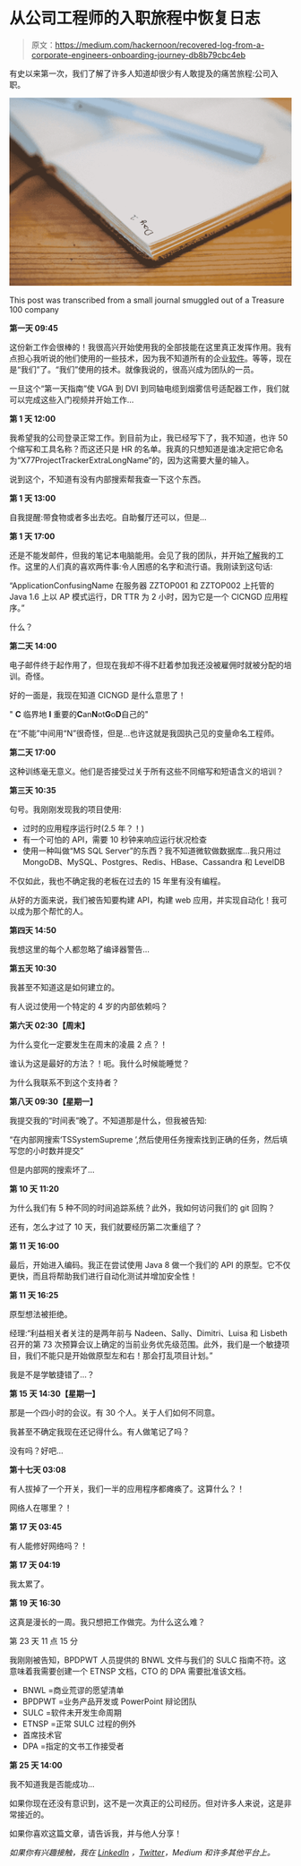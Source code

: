 # 从公司工程师的入职旅程中恢复日志

> 原文：<https://medium.com/hackernoon/recovered-log-from-a-corporate-engineers-onboarding-journey-db8b79cbc4eb>

有史以来第一次，我们了解了许多人知道却很少有人敢提及的痛苦旅程:公司入职。

![](img/1525e9dda50f20ada528dbb250ed0959.png)

This post was transcribed from a small journal smuggled out of a Treasure 100 company

**第一天 09:45**

这份新工作会很棒的！我很高兴开始使用我的全部技能在这里真正发挥作用。我有点担心我听说的他们使用的一些技术，因为我不知道所有的企业[软件](https://hackernoon.com/tagged/software)。等等，现在是“我们”了。“我们”使用的技术。就像我说的，很高兴成为团队的一员。

一旦这个“第一天指南”使 VGA 到 DVI 到同轴电缆到烟雾信号适配器工作，我们就可以完成这些入门视频并开始工作…

**第 1 天 12:00**

我希望我的公司登录正常工作。到目前为止，我已经写下了，我不知道，也许 50 个缩写和工具名称？而这还只是 HR 的名单。我真的只想知道是谁决定把它命名为“X77ProjectTrackerExtraLongName”的，因为这需要大量的输入。

说到这个，不知道有没有内部搜索帮我查一下这个东西。

**第 1 天 13:00**

自我提醒:带食物或者多出去吃。自助餐厅还可以，但是…

**第 1 天 17:00**

还是不能发邮件，但我的笔记本电脑能用。会见了我的团队，并开始[了解](https://hackernoon.com/tagged/learning)我的工作。这里的人们真的喜欢两件事:令人困惑的名字和流行语。我刚读到这句话:

“ApplicationConfusingName 在服务器 ZZTOP001 和 ZZTOP002 上托管的 Java 1.6 上以 AP 模式运行，DR TTR 为 2 小时，因为它是一个 CICNGD 应用程序。”

什么？

**第二天 14:00**

电子邮件终于起作用了，但现在我却不得不赶着参加我还没被雇佣时就被分配的培训。奇怪。

好的一面是，我现在知道 CICNGD 是什么意思了！

" **C** 临界地 **I** 重要的**C**an**N**ot**G**o**D**自己的"

在“不能”中间用“N”很奇怪，但是…也许这就是我固执己见的变量命名工程师。

**第二天 17:00**

这种训练毫无意义。他们是否接受过关于所有这些不同缩写和短语含义的培训？

**第三天 10:35**

句号。我刚刚发现我的项目使用:

*   过时的应用程序运行时(2.5 年？！)
*   有一个可怕的 API，需要 10 秒钟来响应运行状况检查
*   使用一种叫做“MS SQL Server”的东西？我不知道微软做数据库…我只用过 MongoDB、MySQL、Postgres、Redis、HBase、Cassandra 和 LevelDB

不仅如此，我也不确定我的老板在过去的 15 年里有没有编程。

从好的方面来说，我们被告知要构建 API，构建 web 应用，并实现自动化！我可以成为那个帮忙的人。

**第四天 14:50**

我想这里的每个人都忽略了编译器警告…

**第五天 10:30**

我甚至不知道这是如何建立的。

有人说过使用一个特定的 4 岁的内部依赖吗？

**第六天 02:30【周末】**

为什么变化一定要发生在周末的凌晨 2 点？！

谁认为这是最好的方法？！呃。我什么时候能睡觉？

为什么我联系不到这个支持者？

**第八天 09:30【星期一】**

我提交我的“时间表”晚了。不知道那是什么，但我被告知:

“在内部网搜索‘TSSystemSupreme ’,然后使用任务搜索找到正确的任务，然后填写您的小时数并提交”

但是内部网的搜索坏了…

**第 10 天 11:20**

为什么我们有 5 种不同的时间追踪系统？此外，我如何访问我们的 git 回购？

还有，怎么才过了 10 天，我们就要经历第二次重组了？

**第 11 天 16:00**

最后，开始进入编码。我正在尝试使用 Java 8 做一个我们的 API 的原型。它不仅更快，而且将帮助我们进行自动化测试并增加安全性！

**第 11 天 16:25**

原型想法被拒绝。

经理:“利益相关者关注的是两年前与 Nadeen、Sally、Dimitri、Luisa 和 Lisbeth 召开的第 73 次预算会议上确定的当前业务优先级范围。此外，我们是一个敏捷项目，我们不能只是开始做原型左和右！那会打乱项目计划。”

我是不是学敏捷错了…？

**第 15 天 14:30【星期一】**

那是一个四小时的会议。有 30 个人。关于人们如何不同意。

我甚至不确定我现在还记得什么。有人做笔记了吗？

没有吗？好吧…

**第十七天 03:08**

有人拔掉了一个开关，我们一半的应用程序都瘫痪了。这算什么？！

网络人在哪里？！

**第 17 天 03:45**

有人能修好网络吗？！

**第 17 天 04:19**

我太累了。

**第 19 天 16:30**

这真是漫长的一周。我只想把工作做完。为什么这么难？

第 23 天 11 点 15 分

我刚刚被告知，BPDPWT 人员提供的 BNWL 文件与我们的 SULC 指南不符。这意味着我需要创建一个 ETNSP 文档，CTO 的 DPA 需要批准该文档。

*   BNWL =商业荒谬的愿望清单
*   BPDPWT =业务产品开发或 PowerPoint 辩论团队
*   SULC =软件未开发生命周期
*   ETNSP =正常 SULC 过程的例外
*   首席技术官
*   DPA =指定的文书工作接受者

**第 25 天 14:00**

我不知道我是否能成功…

如果你现在还没有意识到，这不是一次真正的公司经历。但对许多人来说，这是非常接近的。

如果你喜欢这篇文章，请告诉我，并与他人分享！

*如果你有兴趣接触，我在* [*LinkedIn*](https://goo.gl/2tySiH) *，*[*Twitter*](https://goo.gl/xAvf1h)*，Medium 和许多其他平台上。*